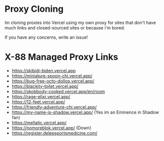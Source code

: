 # Proxy Cloning

Im cloning proxies into Vercel using my own proxy for sites that don't have much links and closed-sourced sites or because i'm bored.

If you have any concerns, write an issue!

# X-88 Managed Proxy Links

- https://skibidi-biden.vercel.app
- https://miniature-spoon-chi.vercel.app/
- https://bug-free-octo-dollop.vercel.app/
- https://blackity-toilet.vercel.app/
- https://skobbody-cooked.vercel.app/en/room
- https://rage-elixr.vercel.app/
- https://12-feet.vercel.app/
- https://friendly-adventure-chi.vercel.app/
- https://my-name-is-shadow.vercel.app/ (Yes im an Eminence in Shadow fan)
- https://mellatic.vercel.app/
- https://nomoreblok.vercel.app/ (Down)
- https://register.deleesportsmedicine.com/
